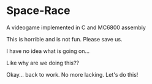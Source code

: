 # Space-Race
A videogame implemented in C and MC6800 assembly

This is horrible and is not fun. Please save us. 

I have no idea what is going on... 

Like why are we doing this??

Okay... back to work. No more lacking. Let's do this!
